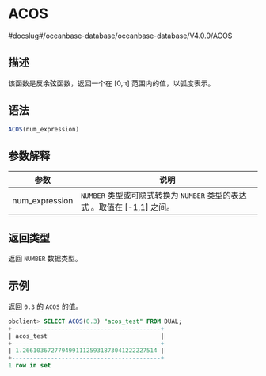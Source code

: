 ACOS 
=========================
#docslug#/oceanbase-database/oceanbase-database/V4.0.0/ACOS


描述 
-----------------------

该函数是反余弦函数，返回一个在 \[0,π\] 范围内的值，以弧度表示。

语法 
-----------------------

```sql
ACOS(num_expression)
```



参数解释 
-------------------------



|       参数       |                          说明                          |
|----------------|------------------------------------------------------|
| num_expression | `NUMBER` 类型或可隐式转换为 `NUMBER` 类型的表达式 。取值在 \[-1,1\] 之间。 |



返回类型 
-------------------------

返回 `NUMBER` 数据类型。

示例 
-----------------------

返回 `0.3` 的 `ACOS` 的值。

```sql
obclient> SELECT ACOS(0.3) "acos_test" FROM DUAL;
+------------------------------------------+
| acos_test                                |
+------------------------------------------+
| 1.26610367277949911125931873041222227514 |
+------------------------------------------+
1 row in set
```


